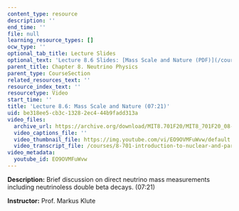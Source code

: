 ```yaml
---
content_type: resource
description: ''
end_time: ''
file: null
learning_resource_types: []
ocw_type: ''
optional_tab_title: Lecture Slides
optional_text: 'Lecture 8.6 Slides: [Mass Scale and Nature (PDF)](/courses/8-701-introduction-to-nuclear-and-particle-physics-fall-2020/resources/mit8_701f20_lec8-6)'
parent_title: Chapter 8. Neutrino Physics
parent_type: CourseSection
related_resources_text: ''
resource_index_text: ''
resourcetype: Video
start_time: ''
title: 'Lecture 8.6: Mass Scale and Nature (07:21)'
uid: be318ee5-cb3c-1328-2ec4-44b9fadd313a
video_files:
  archive_url: https://archive.org/download/MIT8.701F20/MIT8_701F20_08-06_scale_300k.mp4
  video_captions_file: ''
  video_thumbnail_file: https://img.youtube.com/vi/EO9OVMFuWvw/default.jpg
  video_transcript_file: /courses/8-701-introduction-to-nuclear-and-particle-physics-fall-2020/d2c50d1aa452736261f9a1bbb5fad6eb_EO9OVMFuWvw.pdf
video_metadata:
  youtube_id: EO9OVMFuWvw
---
```


**Description:** Brief discussion on direct neutrino mass measurements including neutrinoless double beta decays. (07:21)

**Instructor:** Prof. Markus Klute




